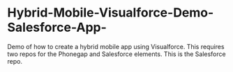 # Hybrid-Mobile-Visualforce-Demo-Salesforce-App-
Demo of how to create a hybrid mobile app using Visualforce. This requires two repos for the Phonegap and Salesforce elements. This is the Salesforce repo.
